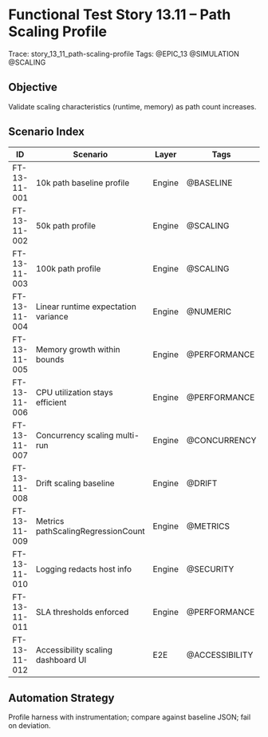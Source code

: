 # Functional Test Story 13.11 – Path Scaling Profile

Trace: story_13_11_path-scaling-profile
Tags: @EPIC_13 @SIMULATION @SCALING

## Objective
Validate scaling characteristics (runtime, memory) as path count increases.

## Scenario Index
| ID | Scenario | Layer | Tags |
|----|----------|-------|------|
| FT-13-11-001 | 10k path baseline profile | Engine | @BASELINE |
| FT-13-11-002 | 50k path profile | Engine | @SCALING |
| FT-13-11-003 | 100k path profile | Engine | @SCALING |
| FT-13-11-004 | Linear runtime expectation variance | Engine | @NUMERIC |
| FT-13-11-005 | Memory growth within bounds | Engine | @PERFORMANCE |
| FT-13-11-006 | CPU utilization stays efficient | Engine | @PERFORMANCE |
| FT-13-11-007 | Concurrency scaling multi-run | Engine | @CONCURRENCY |
| FT-13-11-008 | Drift scaling baseline | Engine | @DRIFT |
| FT-13-11-009 | Metrics pathScalingRegressionCount | Engine | @METRICS |
| FT-13-11-010 | Logging redacts host info | Engine | @SECURITY |
| FT-13-11-011 | SLA thresholds enforced | Engine | @PERFORMANCE |
| FT-13-11-012 | Accessibility scaling dashboard UI | E2E | @ACCESSIBILITY |

## Automation Strategy
Profile harness with instrumentation; compare against baseline JSON; fail on deviation.
